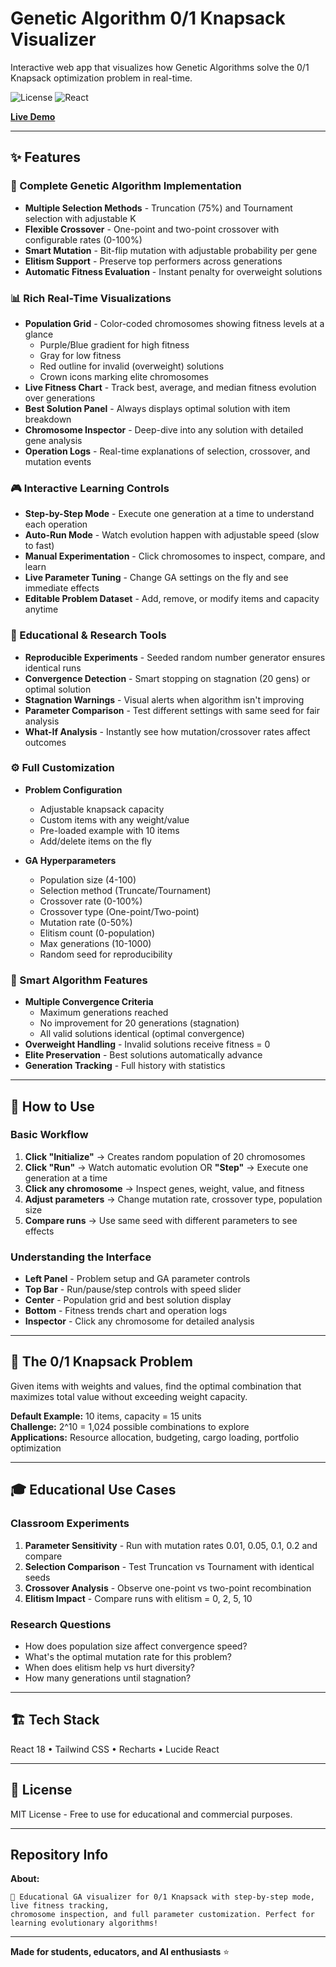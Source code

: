 # Genetic Algorithm 0/1 Knapsack Visualizer

Interactive web app that visualizes how Genetic Algorithms solve the 0/1 Knapsack optimization problem in real-time.

![License](https://img.shields.io/badge/license-MIT-blue.svg)
![React](https://img.shields.io/badge/React-18.x-61dafb.svg)

**[Live Demo](https://isaamrat.github.io/knapsack-visualizer/)**

---

## ✨ Features

### 🧬 Complete Genetic Algorithm Implementation
- **Multiple Selection Methods** - Truncation (75%) and Tournament selection with adjustable K
- **Flexible Crossover** - One-point and two-point crossover with configurable rates (0-100%)
- **Smart Mutation** - Bit-flip mutation with adjustable probability per gene
- **Elitism Support** - Preserve top performers across generations
- **Automatic Fitness Evaluation** - Instant penalty for overweight solutions

### 📊 Rich Real-Time Visualizations
- **Population Grid** - Color-coded chromosomes showing fitness levels at a glance
  - Purple/Blue gradient for high fitness
  - Gray for low fitness
  - Red outline for invalid (overweight) solutions
  - Crown icons marking elite chromosomes
- **Live Fitness Chart** - Track best, average, and median fitness evolution over generations
- **Best Solution Panel** - Always displays optimal solution with item breakdown
- **Chromosome Inspector** - Deep-dive into any solution with detailed gene analysis
- **Operation Logs** - Real-time explanations of selection, crossover, and mutation events

### 🎮 Interactive Learning Controls
- **Step-by-Step Mode** - Execute one generation at a time to understand each operation
- **Auto-Run Mode** - Watch evolution happen with adjustable speed (slow to fast)
- **Manual Experimentation** - Click chromosomes to inspect, compare, and learn
- **Live Parameter Tuning** - Change GA settings on the fly and see immediate effects
- **Editable Problem Dataset** - Add, remove, or modify items and capacity anytime

### 🔬 Educational & Research Tools
- **Reproducible Experiments** - Seeded random number generator ensures identical runs
- **Convergence Detection** - Smart stopping on stagnation (20 gens) or optimal solution
- **Stagnation Warnings** - Visual alerts when algorithm isn't improving
- **Parameter Comparison** - Test different settings with same seed for fair analysis
- **What-If Analysis** - Instantly see how mutation/crossover rates affect outcomes

### ⚙️ Full Customization
- **Problem Configuration**
  - Adjustable knapsack capacity
  - Custom items with any weight/value
  - Pre-loaded example with 10 items
  - Add/delete items on the fly
  
- **GA Hyperparameters**
  - Population size (4-100)
  - Selection method (Truncate/Tournament)
  - Crossover rate (0-100%)
  - Crossover type (One-point/Two-point)
  - Mutation rate (0-50%)
  - Elitism count (0-population)
  - Max generations (10-1000)
  - Random seed for reproducibility

### 🎯 Smart Algorithm Features
- **Multiple Convergence Criteria**
  - Maximum generations reached
  - No improvement for 20 generations (stagnation)
  - All valid solutions identical (optimal convergence)
- **Overweight Handling** - Invalid solutions receive fitness = 0
- **Elite Preservation** - Best solutions automatically advance
- **Generation Tracking** - Full history with statistics

---

## 📖 How to Use

### Basic Workflow
1. **Click "Initialize"** → Creates random population of 20 chromosomes
2. **Click "Run"** → Watch automatic evolution OR **"Step"** → Execute one generation at a time
3. **Click any chromosome** → Inspect genes, weight, value, and fitness
4. **Adjust parameters** → Change mutation rate, crossover type, population size
5. **Compare runs** → Use same seed with different parameters to see effects

### Understanding the Interface
- **Left Panel** - Problem setup and GA parameter controls
- **Top Bar** - Run/pause/step controls with speed slider
- **Center** - Population grid and best solution display
- **Bottom** - Fitness trends chart and operation logs
- **Inspector** - Click any chromosome for detailed analysis

---

## 🧮 The 0/1 Knapsack Problem

Given items with weights and values, find the optimal combination that maximizes total value without exceeding weight capacity.

**Default Example:** 10 items, capacity = 15 units  
**Challenge:** 2^10 = 1,024 possible combinations to explore  
**Applications:** Resource allocation, budgeting, cargo loading, portfolio optimization

---

## 🎓 Educational Use Cases

### Classroom Experiments
1. **Parameter Sensitivity** - Run with mutation rates 0.01, 0.05, 0.1, 0.2 and compare
2. **Selection Comparison** - Test Truncation vs Tournament with identical seeds
3. **Crossover Analysis** - Observe one-point vs two-point recombination
4. **Elitism Impact** - Compare runs with elitism = 0, 2, 5, 10

### Research Questions
- How does population size affect convergence speed?
- What's the optimal mutation rate for this problem?
- When does elitism help vs hurt diversity?
- How many generations until stagnation?

---


## 🏗️ Tech Stack

React 18 • Tailwind CSS • Recharts • Lucide React

---


## 📝 License

MIT License - Free to use for educational and commercial purposes.

---

## Repository Info

**About:**
```
🧬 Educational GA visualizer for 0/1 Knapsack with step-by-step mode, live fitness tracking, 
chromosome inspection, and full parameter customization. Perfect for learning evolutionary algorithms!
```

---

**Made for students, educators, and AI enthusiasts** ⭐
